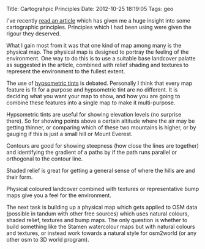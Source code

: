 Title: Cartograhpic Principles
Date: 2012-10-25 18:19:05
Tags: geo

I've recently <a href="http://www.shadedrelief.com/shelton/index.html">read an article</a> which has given me a huge insight into some cartographic principles. Principles which I had been using were given the rigour they deserved.

What I gain most from it was that one kind of map among many is the physical map. The physical map is designed to portray the feeling of the environment. One way to do this is to use a suitable base landcover palatte as suggested in the article, combined with relief shading and textures to represent the environment to the fullest extent.

The use of <a href="https://en.wikipedia.org/wiki/Hypsometric_tints">hypsometric tints</a> is debated. Personally I think that every map feature is fit for a purpose and hypsometric tint are no different. It is deciding what you want your map to show, and how you are going to combine these features into a single map to make it multi-purpose.

Hypsometric tints are useful for showing elevation levels (no surprise there). So for showing points above a certain altitude where the air may be getting thinner, or comparing which of these two mountains is higher, or by gauging if this is just a small hill or Mount Everest.

Contours are good for showing steepness (how close the lines are together) and identifying the gradient of a paths by if the path runs parallel or orthogonal to the contour line.

Shaded relief is great for getting a general sense of where the hills are and their form.

Physical coloured landcover combined with textures or representative bump maps give you a feel for the environment.

The next task is building up a physical map which gets applied to OSM data (possible in tandum with other free sources) which uses natural colours, shaded relief, textures and bump maps. The only question is whether to build something like the Stamen watercolour maps but with natural colours and textures, or instead work towards a natural style for osm2world (or any other osm to 3D world program).